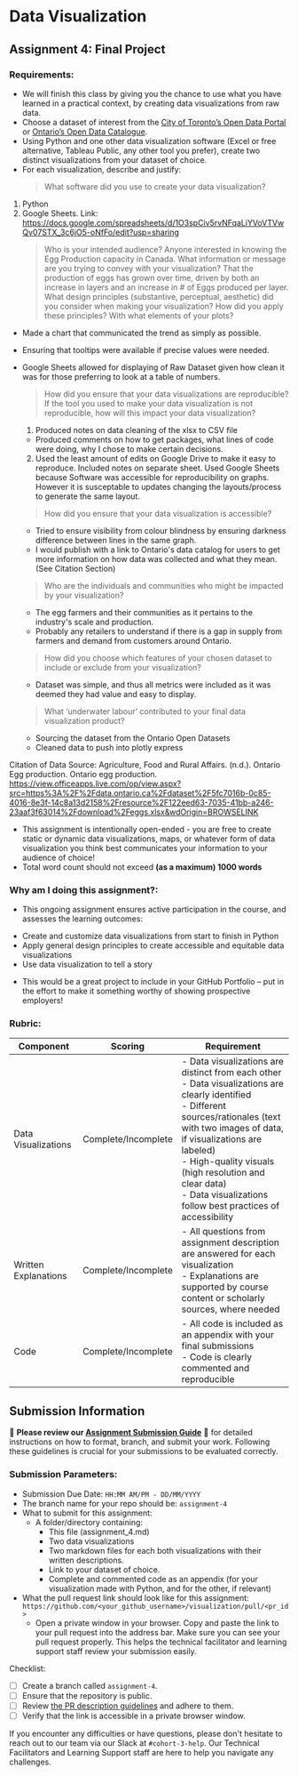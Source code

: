 # Data Visualization

## Assignment 4: Final Project

### Requirements:
- We will finish this class by giving you the chance to use what you have learned in a practical context, by creating data visualizations from raw data. 
- Choose a dataset of interest from the [City of Toronto’s Open Data Portal](https://www.toronto.ca/city-government/data-research-maps/open-data/) or [Ontario’s Open Data Catalogue](https://data.ontario.ca/). 
- Using Python and one other data visualization software (Excel or free alternative, Tableau Public, any other tool you prefer), create two distinct visualizations from your dataset of choice.  
- For each visualization, describe and justify: 
    > What software did you use to create your data visualization?
1. Python
2. Google Sheets. Link: https://docs.google.com/spreadsheets/d/1O3spCiv5rvNFqaLiYVoVTVwQv07STX_3c6jO5-oNfFo/edit?usp=sharing
    > Who is your intended audience? 
    Anyone interested in knowing the Egg Production capacity in Canada.
    > What information or message are you trying to convey with your visualization? 
    That the production of eggs has grown over time, driven by both an increase in layers and an increase in # of Eggs produced per layer.
    > What design principles (substantive, perceptual, aesthetic) did you consider when making your visualization? How did you apply these principles? With what elements of your plots? 
- Made a chart that communicated the trend as simply as possible. 
- Ensuring that tooltips were available if precise values were needed.
- Google Sheets allowed for displaying of Raw Dataset given how clean it was for those preferring to look at a table of numbers.

    
    > How did you ensure that your data visualizations are reproducible? If the tool you used to make your data visualization is not reproducible, how will this impact your data visualization? 
    1. Produced notes on data cleaning of the xlsx to CSV file
    - Produced comments on how to get packages, what lines of code were doing, why I chose to make certain decisions.
    2. Used the least amount of edits on Google Drive to make it easy to reproduce. Included notes on separate sheet. Used Google Sheets because Software was accessible for reproducibility on graphs. However it is susceptable to updates changing the layouts/process to generate the same layout.
    > How did you ensure that your data visualization is accessible?  
    - Tried to ensure visibility from colour blindness by ensuring darkness difference between lines in the same graph.
    - I would publish with a link to Ontario's data catalog for users to get more information on how data was collected and what they mean. (See Citation Section)

    > Who are the individuals and communities who might be impacted by your visualization?  
    - The egg farmers and their communities as it pertains to the industry's scale and production.
    - Probably any retailers to understand if there is a gap in supply from farmers and demand from customers around Ontario.
    
    > How did you choose which features of your chosen dataset to include or exclude from your visualization? 
    - Dataset was simple, and thus all metrics were included as it was deemed they had value and easy to display.
    
    > What ‘underwater labour’ contributed to your final data visualization product?
    - Sourcing the dataset from the Ontario Open Datasets
    - Cleaned data to push into plotly express


Citation of Data Source: 
Agriculture, Food and Rural Affairs. (n.d.). Ontario Egg production. Ontario egg production. https://view.officeapps.live.com/op/view.aspx?src=https%3A%2F%2Fdata.ontario.ca%2Fdataset%2F5fc7016b-0c85-4016-8e3f-14c8a13d2158%2Fresource%2F122eed63-7035-41bb-a246-23aaf3f63014%2Fdownload%2Feggs.xlsx&wdOrigin=BROWSELINK 


- This assignment is intentionally open-ended - you are free to create static or dynamic data visualizations, maps, or whatever form of data visualization you think best communicates your information to your audience of choice! 
- Total word count should not exceed **(as a maximum) 1000 words** 
 
### Why am I doing this assignment?:  
- This ongoing assignment ensures active participation in the course, and assesses the learning outcomes: 
* Create and customize data visualizations from start to finish in Python
* Apply general design principles to create accessible and equitable data visualizations
* Use data visualization to tell a story  
- This would be a great project to include in your GitHub Portfolio – put in the effort to make it something worthy of showing prospective employers!

### Rubric:

| Component         | Scoring  | Requirement                                                                 |
|-------------------|----------|-----------------------------------------------------------------------------|
| Data Visualizations | Complete/Incomplete | - Data visualizations are distinct from each other<br>- Data visualizations are clearly identified<br>- Different sources/rationales (text with two images of data, if visualizations are labeled)<br>- High-quality visuals (high resolution and clear data)<br>- Data visualizations follow best practices of accessibility |
| Written Explanations | Complete/Incomplete | - All questions from assignment description are answered for each visualization<br>- Explanations are supported by course content or scholarly sources, where needed |
| Code              | Complete/Incomplete | - All code is included as an appendix with your final submissions<br>- Code is clearly commented and reproducible |

## Submission Information

🚨 **Please review our [Assignment Submission Guide](https://github.com/UofT-DSI/onboarding/blob/main/onboarding_documents/submissions.md)** 🚨 for detailed instructions on how to format, branch, and submit your work. Following these guidelines is crucial for your submissions to be evaluated correctly.

### Submission Parameters:
* Submission Due Date: `HH:MM AM/PM - DD/MM/YYYY`
* The branch name for your repo should be: `assignment-4`
* What to submit for this assignment:
    * A folder/directory containing:
        * This file (assignment_4.md)
        * Two data visualizations 
        * Two markdown files for each both visualizations with their written descriptions.
        * Link to your dataset of choice.
        * Complete and commented code as an appendix (for your visualization made with Python, and for the other, if relevant) 
* What the pull request link should look like for this assignment: `https://github.com/<your_github_username>/visualization/pull/<pr_id>`
    * Open a private window in your browser. Copy and paste the link to your pull request into the address bar. Make sure you can see your pull request properly. This helps the technical facilitator and learning support staff review your submission easily.

Checklist:
- [ ] Create a branch called `assignment-4`.
- [ ] Ensure that the repository is public.
- [ ] Review [the PR description guidelines](https://github.com/UofT-DSI/onboarding/blob/main/onboarding_documents/submissions.md#guidelines-for-pull-request-descriptions) and adhere to them.
- [ ] Verify that the link is accessible in a private browser window.

If you encounter any difficulties or have questions, please don't hesitate to reach out to our team via our Slack at `#cohort-3-help`. Our Technical Facilitators and Learning Support staff are here to help you navigate any challenges.
